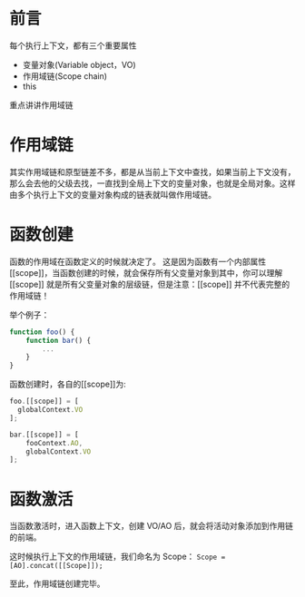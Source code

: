  
# 前言
每个执行上下文，都有三个重要属性
* 变量对象(Variable object，VO)
* 作用域链(Scope chain)
* this

重点讲讲作用域链

# 作用域链
其实作用域链和原型链差不多，都是从当前上下文中查找，如果当前上下文没有，那么会去他的父级去找，一直找到全局上下文的变量对象，也就是全局对象。这样由多个执行上下文的变量对象构成的链表就叫做作用域链。
# 函数创建
函数的作用域在函数定义的时候就决定了。
这是因为函数有一个内部属性 [[scope]]，当函数创建的时候，就会保存所有父变量对象到其中，你可以理解 [[scope]] 就是所有父变量对象的层级链，但是注意：[[scope]] 并不代表完整的作用域链！

举个例子：
```js
function foo() {
    function bar() {
        ...
    }
}
```

函数创建时，各自的[[scope]]为:
```js
foo.[[scope]] = [
  globalContext.VO
];

bar.[[scope]] = [
    fooContext.AO,
    globalContext.VO
];
```
# 函数激活

当函数激活时，进入函数上下文，创建 VO/AO 后，就会将活动对象添加到作用链的前端。

这时候执行上下文的作用域链，我们命名为 Scope：
`Scope = [AO].concat([[Scope]]);`

至此，作用域链创建完毕。
